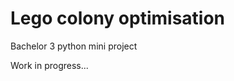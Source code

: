 Lego colony optimisation
========================

Bachelor 3 python mini project

Work in progress...